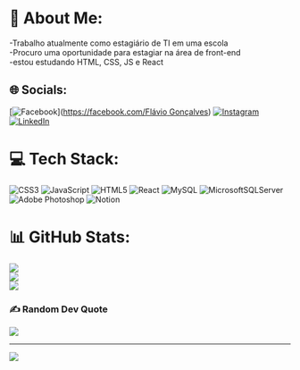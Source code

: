# 💫 About Me:
-Trabalho atualmente como estagiário de TI em uma escola<br>-Procuro uma oportunidade para estagiar na área de front-end<br>-estou estudando HTML, CSS, JS e React


## 🌐 Socials:
[![Facebook](https://img.shields.io/badge/Facebook-%231877F2.svg?logo=Facebook&logoColor=white)]([https://facebook.com/Flávio Gonçalves](https://www.facebook.com/flaviohick)) [![Instagram](https://img.shields.io/badge/Instagram-%23E4405F.svg?logo=Instagram&logoColor=white)](https://instagram.com/omega_flavio) [![LinkedIn](https://img.shields.io/badge/LinkedIn-%230077B5.svg?logo=linkedin&logoColor=white)](https://linkedin.com/in/https://www.linkedin.com/in/fl%C3%A1vio-gon%C3%A7alves-2253a620a/) 

# 💻 Tech Stack:
![CSS3](https://img.shields.io/badge/css3-%231572B6.svg?style=for-the-badge&logo=css3&logoColor=white) ![JavaScript](https://img.shields.io/badge/javascript-%23323330.svg?style=for-the-badge&logo=javascript&logoColor=%23F7DF1E) ![HTML5](https://img.shields.io/badge/html5-%23E34F26.svg?style=for-the-badge&logo=html5&logoColor=white) ![React](https://img.shields.io/badge/react-%2320232a.svg?style=for-the-badge&logo=react&logoColor=%2361DAFB) ![MySQL](https://img.shields.io/badge/mysql-%2300f.svg?style=for-the-badge&logo=mysql&logoColor=white) ![MicrosoftSQLServer](https://img.shields.io/badge/Microsoft%20SQL%20Sever-CC2927?style=for-the-badge&logo=microsoft%20sql%20server&logoColor=white) ![Adobe Photoshop](https://img.shields.io/badge/adobephotoshop-%2331A8FF.svg?style=for-the-badge&logo=adobephotoshop&logoColor=white) ![Notion](https://img.shields.io/badge/Notion-%23000000.svg?style=for-the-badge&logo=notion&logoColor=white)
# 📊 GitHub Stats:
![](https://github-readme-stats.vercel.app/api?username=omegafhg&theme=dark&hide_border=false&include_all_commits=false&count_private=false)<br/>
![](https://github-readme-streak-stats.herokuapp.com/?user=omegafhg&theme=dark&hide_border=false)<br/>
![](https://github-readme-stats.vercel.app/api/top-langs/?username=omegafhg&theme=dark&hide_border=false&include_all_commits=false&count_private=false&layout=compact)

### ✍️ Random Dev Quote
![](https://quotes-github-readme.vercel.app/api?type=horizontal&theme=radical)

---
[![](https://visitcount.itsvg.in/api?id=omegafhg&icon=0&color=0)](https://visitcount.itsvg.in)

<!-- Proudly created with GPRM ( https://gprm.itsvg.in ) -->
